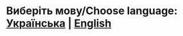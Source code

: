 # **Виберіть мову/Choose language: [Українська](https://github.com/cheuS1-n/LenovoACPIControl_15ach6/blob/main/README.uk.md) | [English](https://github.com/cheuS1-n/LenovoACPIControl_15ach6/blob/main/README.en.md)**
